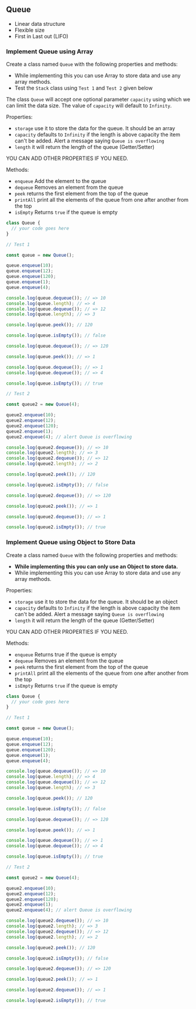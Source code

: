 ## Queue

- Linear data structure
- Flexible size
- First in Last out (LIFO)

### Implement Queue using Array

Create a class named `Queue` with the following properties and methods:

- While implementing this you can use Array to store data and use any array methods.
- Test the `Stack` class using `Test 1` and `Test 2` given below

The class `Queue` will accept one optional parameter `capacity` using which we can limit the data size. The value of `capacity` will default to `Infinity`.

Properties:

- `storage` use it to store the data for the queue. It should be an array
- `capacity` defaults to `Infinity` if the length is above capacity the item can't be added. Alert a message saying `Queue is overflowing`
- `length` it will return the length of the queue (Getter/Setter)

YOU CAN ADD OTHER PROPERTIES IF YOU NEED.

Methods:

- `enqueue` Add the element to the queue
- `dequeue` Removes an element from the queue
- `peek` returns the first element from the top of the queue
- `printAll` print all the elements of the queue from one after another from the top
- `isEmpty` Returns `true` if the queue is empty

```js
class Queue {
  // your code goes here
}

// Test 1

const queue = new Queue();

queue.enqueue(10);
queue.enqueue(12);
queue.enqueue(120);
queue.enqueue(1);
queue.enqueue(4);

console.log(queue.dequeue()); // => 10
console.log(queue.length); // => 4
console.log(queue.dequeue()); // => 12
console.log(queue.length); // => 3

console.log(queue.peek()); // 120

console.log(queue.isEmpty()); // false

console.log(queue.dequeue()); // => 120

console.log(queue.peek()); // => 1

console.log(queue.dequeue()); // => 1
console.log(queue.dequeue()); // => 4

console.log(queue.isEmpty()); // true

// Test 2

const queue2 = new Queue(4);

queue2.enqueue(10);
queue2.enqueue(12);
queue2.enqueue(120);
queue2.enqueue(1);
queue2.enqueue(4); // alert Queue is overflowing

console.log(queue2.dequeue()); // => 10
console.log(queue2.length); // => 3
console.log(queue2.dequeue()); // => 12
console.log(queue2.length); // => 2

console.log(queue2.peek()); // 120

console.log(queue2.isEmpty()); // false

console.log(queue2.dequeue()); // => 120

console.log(queue2.peek()); // => 1

console.log(queue2.dequeue()); // => 1

console.log(queue2.isEmpty()); // true
```

### Implement Queue using Object to Store Data

Create a class named `Queue` with the following properties and methods:

- **While implementing this you can only use an Object to store data.**
- While implementing this you can use Array to store data and use any array methods.

Properties:

- `storage` use it to store the data for the queue. It should be an object
- `capacity` defaults to `Infinity` if the length is above capacity the item can't be added. Alert a message saying `Queue is overflowing`
- `length` it will return the length of the queue (Getter/Setter)

YOU CAN ADD OTHER PROPERTIES IF YOU NEED.

Methods:

- `enqueue` Returns true if the queue is empty
- `dequeue` Removes an element from the queue
- `peek` returns the first element from the top of the queue
- `printAll` print all the elements of the queue from one after another from the top
- `isEmpty` Returns `true` if the queue is empty

```js
class Queue {
  // your code goes here
}

// Test 1

const queue = new Queue();

queue.enqueue(10);
queue.enqueue(12);
queue.enqueue(120);
queue.enqueue(1);
queue.enqueue(4);

console.log(queue.dequeue()); // => 10
console.log(queue.length); // => 4
console.log(queue.dequeue()); // => 12
console.log(queue.length); // => 3

console.log(queue.peek()); // 120

console.log(queue.isEmpty()); // false

console.log(queue.dequeue()); // => 120

console.log(queue.peek()); // => 1

console.log(queue.dequeue()); // => 1
console.log(queue.dequeue()); // => 4

console.log(queue.isEmpty()); // true

// Test 2

const queue2 = new Queue(4);

queue2.enqueue(10);
queue2.enqueue(12);
queue2.enqueue(120);
queue2.enqueue(1);
queue2.enqueue(4); // alert Queue is overflowing

console.log(queue2.dequeue()); // => 10
console.log(queue2.length); // => 3
console.log(queue2.dequeue()); // => 12
console.log(queue2.length); // => 2

console.log(queue2.peek()); // 120

console.log(queue2.isEmpty()); // false

console.log(queue2.dequeue()); // => 120

console.log(queue2.peek()); // => 1

console.log(queue2.dequeue()); // => 1

console.log(queue2.isEmpty()); // true
```
